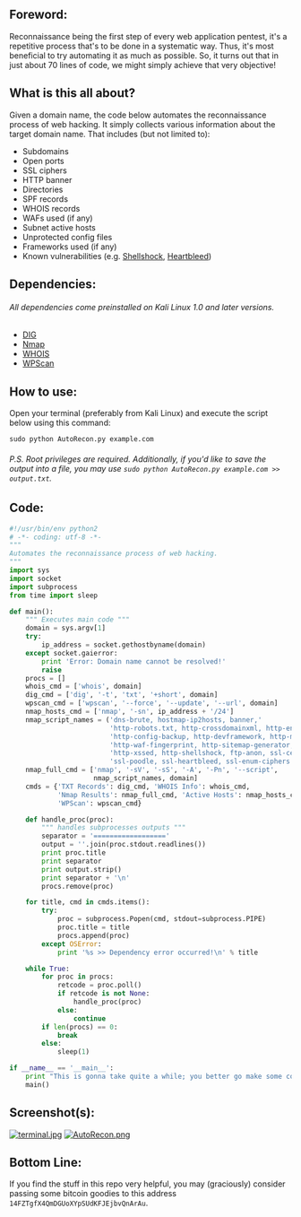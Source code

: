 ## Foreword:
Reconnaissance being the first step of every web application pentest, it's a repetitive process that's to be done in a systematic way. Thus, it's most beneficial to try automating it as much as possible. So, it turns out that in just about 70 lines of code, we might simply achieve that very objective!

## What is this all about?
Given a domain name, the code below automates the reconnaissance process of web hacking. It simply collects various information about the target domain name. That includes (but not limited to): 
* Subdomains
* Open ports
* SSL ciphers
* HTTP banner
* Directories
* SPF records
* WHOIS records
* WAFs used (if any)
* Subnet active hosts
* Unprotected config files
* Frameworks used (if any)
* Known vulnerabilities (e.g. [Shellshock](https://en.wikipedia.org/wiki/Shellshock_(software_bug)), [Heartbleed](https://en.wikipedia.org/wiki/Heartbleed))

## Dependencies:
###### All dependencies come preinstalled on Kali Linux 1.0 and later versions.
* [DIG](https://en.wikipedia.org/wiki/Dig_(command))
* [Nmap](https://nmap.org)
* [WHOIS](https://en.wikipedia.org/wiki/WHOIS#Software)
* [WPScan](https://wpscan.org)

## How to use:
Open your terminal (preferably from Kali Linux) and execute the script below using this command:
```shell
sudo python AutoRecon.py example.com
```
###### P.S. Root privileges are required. Additionally, if you'd like to save the output into a file, you may use `sudo python AutoRecon.py example.com >> output.txt`.

## Code:
```python
#!/usr/bin/env python2
# -*- coding: utf-8 -*-
"""
Automates the reconnaissance process of web hacking.
"""
import sys
import socket
import subprocess
from time import sleep

def main():
    """ Executes main code """
    domain = sys.argv[1]
    try:
        ip_address = socket.gethostbyname(domain)
    except socket.gaierror:
        print 'Error: Domain name cannot be resolved!'
        raise
    procs = []
    whois_cmd = ['whois', domain]
    dig_cmd = ['dig', '-t', 'txt', '+short', domain]
    wpscan_cmd = ['wpscan', '--force', '--update', '--url', domain]
    nmap_hosts_cmd = ['nmap', '-sn', ip_address + '/24']
    nmap_script_names = ('dns-brute, hostmap-ip2hosts, banner,'
                         'http-robots.txt, http-crossdomainxml, http-enum,'
                         'http-config-backup, http-devframework, http-methods'
                         'http-waf-fingerprint, http-sitemap-generator,'
                         'http-xssed, http-shellshock, ftp-anon, ssl-cert,'
                         'ssl-poodle, ssl-heartbleed, ssl-enum-ciphers')
    nmap_full_cmd = ['nmap', '-sV', '-sS', '-A', '-Pn', '--script',
                     nmap_script_names, domain]
    cmds = {'TXT Records': dig_cmd, 'WHOIS Info': whois_cmd,
            'Nmap Results': nmap_full_cmd, 'Active Hosts': nmap_hosts_cmd,
            'WPScan': wpscan_cmd}

    def handle_proc(proc):
        """ handles subprocesses outputs """
        separator = '=================='
        output = ''.join(proc.stdout.readlines())
        print proc.title
        print separator
        print output.strip()
        print separator + '\n'
        procs.remove(proc)

    for title, cmd in cmds.items():
        try:
            proc = subprocess.Popen(cmd, stdout=subprocess.PIPE)
            proc.title = title
            procs.append(proc)
        except OSError:
            print '%s >> Dependency error occurred!\n' % title

    while True:
        for proc in procs:
            retcode = proc.poll()
            if retcode is not None:
                handle_proc(proc)
            else:
                continue
        if len(procs) == 0:
            break
        else:
            sleep(1)

if __name__ == '__main__':
    print "This is gonna take quite a while; you better go make some coffee!\n"
    main()

```

## Screenshot(s):
[![terminal.jpg](https://s3.postimg.org/fg0j4bi8j/terminal.jpg)](https://s3.postimg.org/fg0j4bi8j/terminal.jpg)
[![AutoRecon.png](https://s14.postimg.org/nq01wywdt/Auto_Recon.png)](https://postimg.org/image/ei7tg9pbh/)
## Bottom Line:
If you find the stuff in this repo very helpful, you may (graciously) consider passing some bitcoin goodies to this address `14FZTgfX4QmDGUoXYpSUdKFJEjbvQnArAu`.